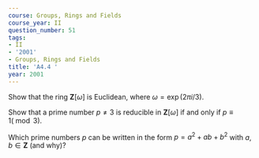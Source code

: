 ```yaml
---
course: Groups, Rings and Fields
course_year: II
question_number: 51
tags:
- II
- '2001'
- Groups, Rings and Fields
title: 'A4.4 '
year: 2001
---
```



Show that the ring $\mathbf{Z}[\omega]$ is Euclidean, where $\omega=\exp (2 \pi i / 3)$.

Show that a prime number $p \neq 3$ is reducible in $\mathbf{Z}[\omega]$ if and only if $p \equiv 1(\bmod 3)$.

Which prime numbers $p$ can be written in the form $p=a^{2}+a b+b^{2}$ with $a, b \in \mathbf{Z}$ (and why)?